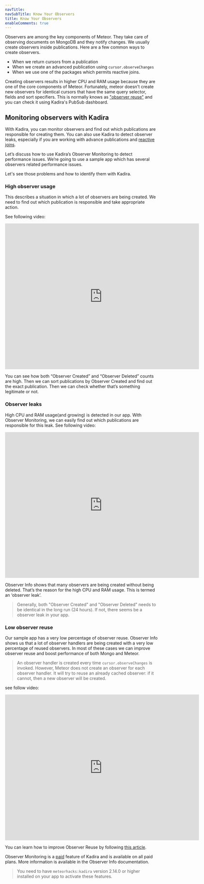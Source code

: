 ```yaml
---
navTitle: 
navSubTitle: Know Your Observers
title: Know Your Observers
enableComments: true
---
```


Observers are among the key components of Meteor. They take care of observing documents on MongoDB and they notify changes. We usually create observers inside publications. Here are a few common ways to create observers.

* When we return cursors from a publication
* When we create an advanced publication using `cursor.observeChanges`
* When we use one of the packages which permits reactive joins.

Creating observers results in higher CPU and RAM usage because they are one of the core components of Meteor. Fortunately, meteor doesn't create new observers for identical cursors that have the same query selector, fields and sort specifiers. This is normally knows as ["observer reuse"](http://support.kadira.io/knowledgebase/articles/372870-observer-reuse) and you can check it using Kadira's PubSub dashboard.

## Monitoring observers with Kadira

With Kadira, you can monitor observers and find out which publications are responsible for creating them. You can also use Kadira to detect observer leaks, especially if you are working with advance publications and [reactive joins](https://hub.kadira.io/posts/GhzxhT2GdsMiL2xrT).

Let’s discuss how to use Kadira’s Observer Monitoring to detect performance issues. We’re going to use a sample app which has several observers related performance issues. 

Let's see those problems and how to identify them with Kadira.

### High observer usage

This describes a situation in which a lot of observers are being created. We need to find out which publication is responsible and take appropriate action.

See following video:

<iframe width="640" height="480" src="https://www.youtube.com/embed/9OAWAIGkB4E" frameborder="0" allowfullscreen="1">
</iframe>

You can see how both “Observer Created” and “Observer Deleted” counts are high. Then we can sort publications by Observer Created and find out the exact publication. Then we can check whether that’s something legitimate or not.

### Observer leaks
High CPU and RAM usage(and growing) is detected in our app. With Observer Monitoring, we can easily find out which publications are responsible for this leak. See following video:

<iframe width="640" height="480" src="https://www.youtube.com/embed/z3aXAK4ru88" frameborder="0" allowfullscreen="1">
</iframe>

Observer Info shows that many observers are being created without being deleted. That’s the reason for the high CPU and RAM usage. This is termed an ‘observer leak’.

> Generally, both "Observer Created" and "Observer Deleted" needs to be identical in the long run (24 hours). If not, there seems be a observer leak in your app.

### Low observer reuse

Our sample app has a very low percentage of observer reuse. Observer Info shows us that a lot of observer handlers are being created with a very low percentage of reused observers. In most of these cases we can improve observer reuse and boost performance of both Mongo and Meteor.

> An observer handler is created every time `cursor.observeChanges` is invoked. However, Meteor does not create an observer for each observer handler. It will try to reuse an already cached observer: if it cannot, then a new observer will be created.

see follow video:

<iframe width="640" height="480" src="https://www.youtube.com/embed/bDLszm_sw8E" frameborder="0" allowfullscreen="1">
</iframe>

You can learn how to improve Observer Reuse by following [this article](https://kadira.io/academy/improve-cpu-and-network-usage/).

Observer Monitoring is a [paid](https://kadira.io/pricing.html) feature of Kadira and is available on all paid plans. More information is available in the Observer Info documentation.

> You need to have `meteorhacks:kadira` version 2.14.0 or higher installed on your app to activate these features.


